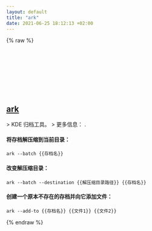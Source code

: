 ```yaml
---
layout: default
title: "ark"
date: 2021-06-25 18:12:13 +02:00
---
```

{% raw %}
<h2 id="ark">
  <a href="/zh/linux/ark.html">ark</a> <a href="#ark"><svg class="icon">
    <use href="/assets/images/unicode_sprite.svg#link" />
  </svg></a>
</h2>
> KDE 归档工具。
> 更多信息： <https://docs.kde.org/stable5/en/kdeutils/ark/>.

#### 将存档解压缩到当前目录：
```shell
ark --batch {{存档名}}
```
#### 改变解压缩目录：
```shell
ark --batch --destination {{解压缩目录路径}} {{存档名}}
```
#### 创建一个原本不存在的存档并向它添加文件：
```shell
ark --add-to {{存档名}} {{文件1}} {{文件2}}
```
{% endraw %}